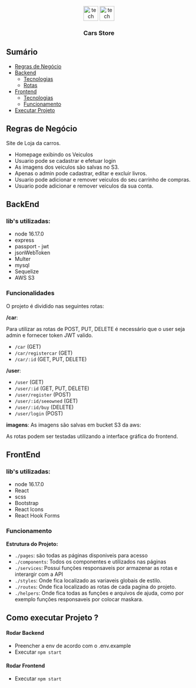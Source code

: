 <div align="center"> 
 

 <img align="center" alt="tech" width="40" height="40" src="https://cdn.jsdelivr.net/gh/devicons/devicon/icons/nodejs/nodejs-original.svg" />
                 
 <img align="center" alt="tech" width="40" height="40" src="https://cdn.jsdelivr.net/gh/devicons/devicon/icons/react/react-original.svg" />
                 
</div>

<h3 align="center">Cars Store</h3>

<div align="center">
	
</div>

## Sumário
- [Regras de Negócio](#backend)
- [Backend](#backend)
	- [Tecnologias](#tecnologias_back)
	- [Rotas](#rotas)
- [Frontend](#frontend)
	- [Tecnologias](#tecnologias_front)
	- [Funcionamento](#funcionamento_front)
- [Executar Projeto](#executar)

## Regras de Negócio <a name = "regra"></a>
Site de Loja da carros.
- Homepage exibindo os Veiculos
- Usuario pode se cadastrar e efetuar login
- As imagens dos veiculos são salvas no S3.
- Apenas o admin pode cadastrar, editar e excluir livros.
- Usuario pode adicionar e remover veiculos do seu carrinho de compras. 
- Usuario pode adicionar e remover veiculos da sua conta. 



## BackEnd<a name = "backend"></a>
### lib's utilizadas: <a name = "tecnologias_back"></a>

- node 16.17.0
- express
- passport - jwt 
- jsonWebToken
- Multer
- mysql
- Sequelize
- AWS S3

### Funcionalidades <a name = "rotas"></a>
<p>O projeto é dividido nas seguintes rotas:</p>

**/car**: 
<p>Para utilizar as rotas de POST, PUT, DELETE é necessário que o user seja admin e fornecer token JWT valido.</p>

- `/car` (GET)
- `/car/registercar` (GET)
- `/car/:id` (GET, PUT, DELETE)

**/user**:

- `/user` (GET)
- `/user/:id` (GET, PUT, DELETE)
- `/user/register` (POST)
- `/user/:id/seeowned` (GET)
- `/user/:id/buy` (DELETE)
- `/user/login` (POST)



**imagens**:
  As imagens são salvas em bucket S3 da aws:


As rotas podem ser testadas utilizando a interface gráfica do frontend.



## FrontEnd <a name = "frontend"></a>

### lib's utilizadas: <a name = "tecnologias_front"></a>

- node 16.17.0
- React
- scss
- Bootstrap
- React Icons
- React Hook Forms

### Funcionamento <a name = "funcionamento_front"></a>

**Estrutura do Projeto:**

- `./pages`: são todas as páginas disponiveis para acesso
- `./components`: Todos os componentes e utilizados nas páginas
- `./services`: Possui funções responsaveis por armazenar as rotas e interargir com a API
- `./styles`: Onde fica localizado as variaveis globais de estilo.
- `./routes`: Onde fica localizado as rotas de cada pagina do projeto.
- `./helpers`: Onde fica todas as funções e arquivos de ajuda, como por exemplo funções responsaveis por colocar maskara.

## Como executar Projeto ? <a name = "executar"></a>


#### Rodar Backend
- Preencher a env de acordo com o .env.example
- Executar `npm start`


#### Rodar Frontend

- Executar `npm start`

